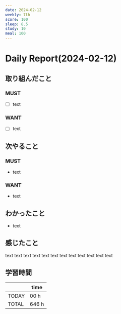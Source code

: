 ```yaml
---
date: 2024-02-12
weekly: 7th
score: 100
sleep: 8.5
study: 10
meal: 100
---
```

# Daily Report(2024-02-12)
## 取り組んだこと
### MUST
- [ ] text
### WANT
- [ ] text
## 次やること
### MUST
- text
### WANT
- text
## わかったこと
- text
## 感じたこと
text text text text text text text text text text text text
## 学習時間
|       | time  | 
| ----- | ----- |
| TODAY | 00 h   |
| TOTAL | 646 h |
